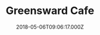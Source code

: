---
date: 2018-05-06T09:06:17.000Z
title: Greensward Cafe
latitude: 51.782287169015085
longitude: 1.1439541204467287
url: http://www.greenswardcafe.co.uk
category: checkin
---